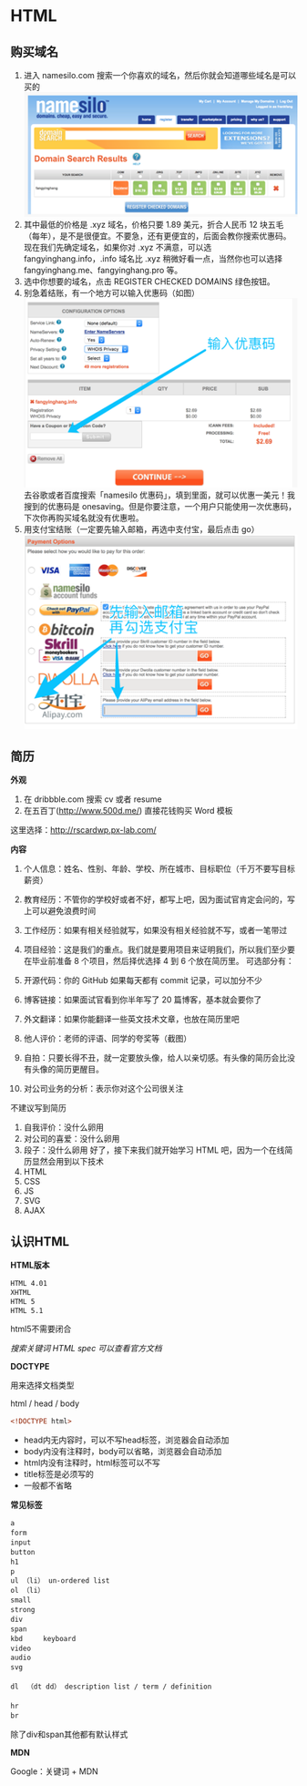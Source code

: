 # HTML


## 购买域名

1.	进入 namesilo.com 搜索一个你喜欢的域名，然后你就会知道哪些域名是可以买的
![](image/2020-05-11-20-05-01.png)
2.	其中最低的价格是 .xyz 域名，价格只要 1.89 美元，折合人民币 12 块五毛（每年），是不是很便宜。不要急，还有更便宜的，后面会教你搜索优惠码。现在我们先确定域名，如果你对 .xyz 不满意，可以选 fangyinghang.info，.info 域名比 .xyz 稍微好看一点，当然你也可以选择 fangyinghang.me、fangyinghang.pro 等。
3.	选中你想要的域名，点击 REGISTER CHECKED DOMAINS 绿色按钮。
4.	别急着结账，有一个地方可以输入优惠码（如图）
![](image/2020-05-11-20-05-56.png)
去谷歌或者百度搜索「namesilo 优惠码」，填到里面，就可以优惠一美元！我搜到的优惠码是 onesaving。但是你要注意，一个用户只能使用一次优惠码，下次你再购买域名就没有优惠啦。
5.	用支付宝结账（一定要先输入邮箱，再选中支付宝，最后点击 go）
![](image/2020-05-11-20-06-16.png)

## 简历

**外观**

1.	在 dribbble.com 搜索 cv 或者 resume
2.	在五百丁(http://www.500d.me/) 直接花钱购买 Word 模板


这里选择：http://rscardwp.px-lab.com/

**内容**

1. 个人信息：姓名、性别、年龄、学校、所在城市、目标职位（千万不要写目标薪资）

2.	教育经历：不管你的学校好或者不好，都写上吧，因为面试官肯定会问的，写上可以避免浪费时间
3.	工作经历：如果有相关经验就写，如果没有相关经验就不写，或者一笔带过
4.	项目经验：这是我们的重点。我们就是要用项目来证明我们，所以我们至少要在毕业前准备 8 个项目，然后择优选择 4 到 6 个放在简历里。
可选部分有：
1.	开源代码：你的 GitHub 如果每天都有 commit 记录，可以加分不少
2.	博客链接：如果面试官看到你半年写了 20 篇博客，基本就会要你了
3.	外文翻译：如果你能翻译一些英文技术文章，也放在简历里吧
4.	他人评价：老师的评语、同学的夸奖等（截图）
5.	自拍：只要长得不丑，就一定要放头像，给人以亲切感。有头像的简历会比没有头像的简历更醒目。
6.	对公司业务的分析：表示你对这个公司很关注

不建议写到简历
1.	自我评价：没什么卵用
2.	对公司的喜爱：没什么卵用
3.	段子：没什么卵用
好了，接下来我们就开始学习 HTML 吧，因为一个在线简历显然会用到以下技术
1.	HTML
2.	CSS
3.	JS
4.	SVG
5.	AJAX


## 认识HTML

**HTML版本**
```
HTML 4.01
XHTML
HTML 5
HTML 5.1
```

html5不需要闭合

*搜索关键词 HTML spec 可以查看官方文档*


**DOCTYPE**

用来选择文档类型

html / head / body

```HTML
<!DOCTYPE html>
```

+ head内无内容时，可以不写head标签，浏览器会自动添加
+ body内没有注释时，body可以省略，浏览器会自动添加
+ html内没有注释时，html标签可以不写
+ title标签是必须写的
+ 一般都不省略

**常见标签**
```HTML
a
form
input
button
h1
p
ul （li） un-ordered list
ol （li）
small
strong
div
span
kbd     keyboard
video
audio
svg

dl  （dt dd） description list / term / definition

hr
br
```

除了div和span其他都有默认样式

**MDN**

Google：关键词 + MDN

